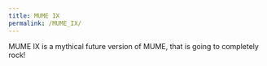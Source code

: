 ```yaml
---
title: MUME IX
permalink: /MUME_IX/
---
```


MUME IX is a mythical future version of MUME, that is going to
completely rock!